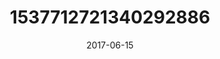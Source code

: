 ---
title: "1537712721340292886"
image: "2017-06-15 22.27.42 1537712721340292886_46248401"
date: "2017-06-15"
type: "photo"
---